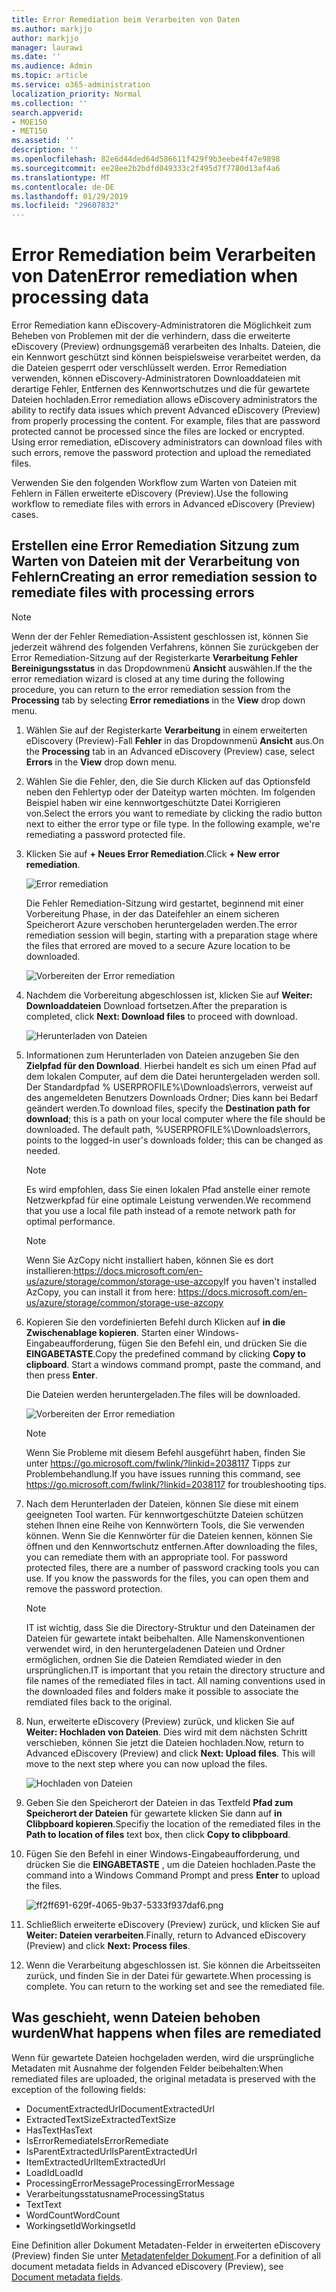 ```yaml
---
title: Error Remediation beim Verarbeiten von Daten
ms.author: markjjo
author: markjjo
manager: laurawi
ms.date: ''
ms.audience: Admin
ms.topic: article
ms.service: o365-administration
localization_priority: Normal
ms.collection: ''
search.appverid:
- MOE150
- MET150
ms.assetid: ''
description: ''
ms.openlocfilehash: 82e6d44ded64d586611f429f9b3eebe4f47e9898
ms.sourcegitcommit: ee28ee2b2bdfd049333c2f495d7f7780d13af4a6
ms.translationtype: MT
ms.contentlocale: de-DE
ms.lasthandoff: 01/29/2019
ms.locfileid: "29607832"
---
```

# <a name="error-remediation-when-processing-data"></a><span data-ttu-id="ffe3c-102">Error Remediation beim Verarbeiten von Daten</span><span class="sxs-lookup"><span data-stu-id="ffe3c-102">Error remediation when processing data</span></span>

<span data-ttu-id="ffe3c-p101">Error Remediation kann eDiscovery-Administratoren die Möglichkeit zum Beheben von Problemen mit der die verhindern, dass die erweiterte eDiscovery (Preview) ordnungsgemäß verarbeiten des Inhalts. Dateien, die ein Kennwort geschützt sind können beispielsweise verarbeitet werden, da die Dateien gesperrt oder verschlüsselt werden. Error Remediation verwenden, können eDiscovery-Administratoren Downloaddateien mit derartige Fehler, Entfernen des Kennwortschutzes und die für gewartete Dateien hochladen.</span><span class="sxs-lookup"><span data-stu-id="ffe3c-p101">Error remediation allows eDiscovery administrators the ability to rectify data issues which prevent Advanced eDiscovery (Preview) from properly processing the content. For example, files that are password protected cannot be processed since the files are locked or encrypted. Using error remediation, eDiscovery administrators can download files with such errors, remove the password protection and upload the remediated files.</span></span>

<span data-ttu-id="ffe3c-106">Verwenden Sie den folgenden Workflow zum Warten von Dateien mit Fehlern in Fällen erweiterte eDiscovery (Preview).</span><span class="sxs-lookup"><span data-stu-id="ffe3c-106">Use the following workflow to remediate files with errors in Advanced eDiscovery (Preview) cases.</span></span>

## <a name="creating-an-error-remediation-session-to-remediate-files-with-processing-errors"></a><span data-ttu-id="ffe3c-107">Erstellen eine Error Remediation Sitzung zum Warten von Dateien mit der Verarbeitung von Fehlern</span><span class="sxs-lookup"><span data-stu-id="ffe3c-107">Creating an error remediation session to remediate files with processing errors</span></span>

>[!NOTE]
><span data-ttu-id="ffe3c-108">Wenn der der Fehler Remediation-Assistent geschlossen ist, können Sie jederzeit während des folgenden Verfahrens, können Sie zurückgeben der Error Remediation-Sitzung auf der Registerkarte **Verarbeitung** **Fehler Bereinigungsstatus** in das Dropdownmenü **Ansicht** auswählen.</span><span class="sxs-lookup"><span data-stu-id="ffe3c-108">If the the error remediation wizard is closed at any time during the following procedure, you can return to the error remediation session from the **Processing** tab by selecting **Error remediations** in the **View** drop down menu.</span></span>

1. <span data-ttu-id="ffe3c-109">Wählen Sie auf der Registerkarte **Verarbeitung** in einem erweiterten eDiscovery (Preview)-Fall **Fehler** in das Dropdownmenü **Ansicht** aus.</span><span class="sxs-lookup"><span data-stu-id="ffe3c-109">On the **Processing** tab in an Advanced eDiscovery (Preview) case, select **Errors** in the **View** drop down menu.</span></span>

2. <span data-ttu-id="ffe3c-p102">Wählen Sie die Fehler, den, die Sie durch Klicken auf das Optionsfeld neben den Fehlertyp oder der Dateityp warten möchten.  Im folgenden Beispiel haben wir eine kennwortgeschützte Datei Korrigieren von.</span><span class="sxs-lookup"><span data-stu-id="ffe3c-p102">Select the errors you want to remediate by clicking the radio button next to either the error type or file type.  In the following example, we're remediating a password protected file.</span></span>

3. <span data-ttu-id="ffe3c-112">Klicken Sie auf **+ Neues Error Remediation**.</span><span class="sxs-lookup"><span data-stu-id="ffe3c-112">Click **+ New error remediation**.</span></span>

    ![Error remediation](../media/8c2faf1a-834b-44fc-b418-6a18aed8b81a.png)

    <span data-ttu-id="ffe3c-114">Die Fehler Remediation-Sitzung wird gestartet, beginnend mit einer Vorbereitung Phase, in der das Dateifehler an einem sicheren Speicherort Azure verschoben heruntergeladen werden.</span><span class="sxs-lookup"><span data-stu-id="ffe3c-114">The error remediation session will begin, starting with a preparation stage where the files that errored are moved to a secure Azure location to be downloaded.</span></span>

    ![Vorbereiten der Error remediation](../media/390572ec-7012-47c4-a6b6-4cbb5649e8a8.png)

4. <span data-ttu-id="ffe3c-116">Nachdem die Vorbereitung abgeschlossen ist, klicken Sie auf **Weiter: Downloaddateien** Download fortsetzen.</span><span class="sxs-lookup"><span data-stu-id="ffe3c-116">After the preparation is completed, click **Next: Download files** to proceed with download.</span></span>

    ![Herunterladen von Dateien](../media/6ac04b09-8e13-414a-9e24-7c75ba586363.png)

5. <span data-ttu-id="ffe3c-p103">Informationen zum Herunterladen von Dateien anzugeben Sie den **Zielpfad für den Download**. Hierbei handelt es sich um einen Pfad auf dem lokalen Computer, auf dem die Datei heruntergeladen werden soll.  Der Standardpfad % USERPROFILE%\Downloads\errors, verweist auf des angemeldeten Benutzers Downloads Ordner; Dies kann bei Bedarf geändert werden.</span><span class="sxs-lookup"><span data-stu-id="ffe3c-p103">To download files, specify the **Destination path for download**; this is a path on your local computer where the file should be downloaded.  The default path, %USERPROFILE%\Downloads\errors, points to the logged-in user's downloads folder; this can be changed as needed.</span></span>

    >[!NOTE]
    ><span data-ttu-id="ffe3c-120">Es wird empfohlen, dass Sie einen lokalen Pfad anstelle einer remote Netzwerkpfad für eine optimale Leistung verwenden.</span><span class="sxs-lookup"><span data-stu-id="ffe3c-120">We recommend that you use a local file path instead of a remote network path for optimal performance.</span></span>

    > [!NOTE]
    > <span data-ttu-id="ffe3c-121">Wenn Sie AzCopy nicht installiert haben, können Sie es dort installieren:https://docs.microsoft.com/en-us/azure/storage/common/storage-use-azcopy</span><span class="sxs-lookup"><span data-stu-id="ffe3c-121">If you haven't installed AzCopy, you can install it from here: https://docs.microsoft.com/en-us/azure/storage/common/storage-use-azcopy</span></span>

6. <span data-ttu-id="ffe3c-p104">Kopieren Sie den vordefinierten Befehl durch Klicken auf **in die Zwischenablage kopieren**. Starten einer Windows-Eingabeaufforderung, fügen Sie den Befehl ein, und drücken Sie die **EINGABETASTE**.</span><span class="sxs-lookup"><span data-stu-id="ffe3c-p104">Copy the predefined command by clicking **Copy to clipboard**. Start a windows command prompt, paste the command, and then press **Enter**.</span></span>  

    <span data-ttu-id="ffe3c-124">Die Dateien werden heruntergeladen.</span><span class="sxs-lookup"><span data-stu-id="ffe3c-124">The files will be downloaded.</span></span>

    ![Vorbereiten der Error remediation](../media/f364ab4d-31c5-4375-b69f-650f694a2f69.png)

     > [!NOTE]
     > <span data-ttu-id="ffe3c-126">Wenn Sie Probleme mit diesem Befehl ausgeführt haben, finden Sie unter https://go.microsoft.com/fwlink/?linkid=2038117 Tipps zur Problembehandlung.</span><span class="sxs-lookup"><span data-stu-id="ffe3c-126">If you have issues running this command, see https://go.microsoft.com/fwlink/?linkid=2038117 for troubleshooting tips.</span></span>

7. <span data-ttu-id="ffe3c-p105">Nach dem Herunterladen der Dateien, können Sie diese mit einem geeigneten Tool warten. Für kennwortgeschützte Dateien schützen stehen Ihnen eine Reihe von Kennwörtern Tools, die Sie verwenden können. Wenn Sie die Kennwörter für die Dateien kennen, können Sie öffnen und den Kennwortschutz entfernen.</span><span class="sxs-lookup"><span data-stu-id="ffe3c-p105">After downloading the files, you can remediate them with an appropriate tool. For password protected files, there are a number of password cracking tools you can use. If you know the passwords for the files, you can open them and remove the password protection.</span></span>
    > [!NOTE]
    > <span data-ttu-id="ffe3c-p106">IT ist wichtig, dass Sie die Directory-Struktur und den Dateinamen der Dateien für gewartete intakt beibehalten.  Alle Namenskonventionen verwendet wird, in den heruntergeladenen Dateien und Ordner ermöglichen, ordnen Sie die Dateien Remdiated wieder in den ursprünglichen.</span><span class="sxs-lookup"><span data-stu-id="ffe3c-p106">IT is important that you retain the directory structure and file names of the remediated files in tact.  All naming conventions used in the downloaded files and folders make it possible to associate the remdiated files back to the original.</span></span>

8. <span data-ttu-id="ffe3c-p107">Nun, erweiterte eDiscovery (Preview) zurück, und klicken Sie auf **Weiter: Hochladen von Dateien**.  Dies wird mit dem nächsten Schritt verschieben, können Sie jetzt die Dateien hochladen.</span><span class="sxs-lookup"><span data-stu-id="ffe3c-p107">Now, return to Advanced eDiscovery (Preview) and click **Next: Upload files**.  This will move to the next step where you can now upload the files.</span></span>

    ![Hochladen von Dateien](../media/af3d8617-1bab-4ecd-8de0-22e53acba240.png)

9. <span data-ttu-id="ffe3c-135">Geben Sie den Speicherort der Dateien in das Textfeld **Pfad zum Speicherort der Dateien** für gewartete klicken Sie dann auf **in Clibpboard kopieren**.</span><span class="sxs-lookup"><span data-stu-id="ffe3c-135">Specifiy the location of the remediated files in the **Path to location of files** text box, then click **Copy to clibpboard**.</span></span>

10. <span data-ttu-id="ffe3c-136">Fügen Sie den Befehl in einer Windows-Eingabeaufforderung, und drücken Sie die **EINGABETASTE** , um die Dateien hochladen.</span><span class="sxs-lookup"><span data-stu-id="ffe3c-136">Paste the command into a Windows Command Prompt and press **Enter** to upload the files.</span></span>

    ![ff2ff691-629f-4065-9b37-5333f937daf6.png](../media/ff2ff691-629f-4065-9b37-5333f937daf6.png)

11. <span data-ttu-id="ffe3c-138">Schließlich erweiterte eDiscovery (Preview) zurück, und klicken Sie auf **Weiter: Dateien verarbeiten**.</span><span class="sxs-lookup"><span data-stu-id="ffe3c-138">Finally, return to Advanced eDiscovery (Preview) and click **Next: Process files**.</span></span>

12. <span data-ttu-id="ffe3c-p108">Wenn die Verarbeitung abgeschlossen ist.  Sie können die Arbeitsseiten zurück, und finden Sie in der Datei für gewartete.</span><span class="sxs-lookup"><span data-stu-id="ffe3c-p108">When processing is complete.  You can return to the working set and see the remediated file.</span></span>

## <a name="what-happens-when-files-are-remediated"></a><span data-ttu-id="ffe3c-141">Was geschieht, wenn Dateien behoben wurden</span><span class="sxs-lookup"><span data-stu-id="ffe3c-141">What happens when files are remediated</span></span>

<span data-ttu-id="ffe3c-142">Wenn für gewartete Dateien hochgeladen werden, wird die ursprüngliche Metadaten mit Ausnahme der folgenden Felder beibehalten:</span><span class="sxs-lookup"><span data-stu-id="ffe3c-142">When remediated files are uploaded, the original metadata is preserved with the exception of the following fields:</span></span> 

- <span data-ttu-id="ffe3c-143">DocumentExtractedUrl</span><span class="sxs-lookup"><span data-stu-id="ffe3c-143">DocumentExtractedUrl</span></span>
- <span data-ttu-id="ffe3c-144">ExtractedTextSize</span><span class="sxs-lookup"><span data-stu-id="ffe3c-144">ExtractedTextSize</span></span>
- <span data-ttu-id="ffe3c-145">HasText</span><span class="sxs-lookup"><span data-stu-id="ffe3c-145">HasText</span></span>
- <span data-ttu-id="ffe3c-146">IsErrorRemediate</span><span class="sxs-lookup"><span data-stu-id="ffe3c-146">IsErrorRemediate</span></span>
- <span data-ttu-id="ffe3c-147">IsParentExtractedUrl</span><span class="sxs-lookup"><span data-stu-id="ffe3c-147">IsParentExtractedUrl</span></span>
- <span data-ttu-id="ffe3c-148">ItemExtractedUrl</span><span class="sxs-lookup"><span data-stu-id="ffe3c-148">ItemExtractedUrl</span></span>
- <span data-ttu-id="ffe3c-149">LoadId</span><span class="sxs-lookup"><span data-stu-id="ffe3c-149">LoadId</span></span>
- <span data-ttu-id="ffe3c-150">ProcessingErrorMessage</span><span class="sxs-lookup"><span data-stu-id="ffe3c-150">ProcessingErrorMessage</span></span>
- <span data-ttu-id="ffe3c-151">Verarbeitungsstatusname</span><span class="sxs-lookup"><span data-stu-id="ffe3c-151">ProcessingStatus</span></span>
- <span data-ttu-id="ffe3c-152">Text</span><span class="sxs-lookup"><span data-stu-id="ffe3c-152">Text</span></span>
- <span data-ttu-id="ffe3c-153">WordCount</span><span class="sxs-lookup"><span data-stu-id="ffe3c-153">WordCount</span></span>
- <span data-ttu-id="ffe3c-154">WorkingsetId</span><span class="sxs-lookup"><span data-stu-id="ffe3c-154">WorkingsetId</span></span>

<span data-ttu-id="ffe3c-155">Eine Definition aller Dokument Metadaten-Felder in erweiterten eDiscovery (Preview) finden Sie unter [Metadatenfelder Dokument](document-metadata-fields.md).</span><span class="sxs-lookup"><span data-stu-id="ffe3c-155">For a definition of all document metadata fields in Advanced eDiscovery (Preview), see [Document metadata fields](document-metadata-fields.md).</span></span>